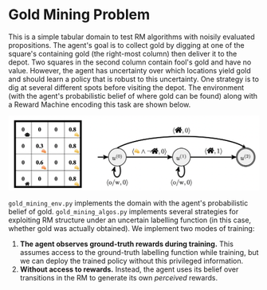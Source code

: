 # Gold Mining Problem

This is a simple tabular domain to test RM algorithms with noisily evaluated propositions. The agent's goal is to collect gold by digging at one of the square's containing gold (the right-most column) then deliver it to the depot. Two squares in the second column contain fool's gold and have no value. However, the agent has uncertainty over which locations yield gold and should learn a policy that is robust to this uncertainty. One strategy is to dig at several different spots before visiting the depot. The environment (with the agent's probabilistic belief of where gold can be found) along with a Reward Machine encoding this task are shown below.

![image](gold_mining_env.png)

`gold_mining_env.py` implements the domain with the agent's probabilistic belief of gold. `gold_mining_algos.py` implements several strategies for exploiting RM structure under an uncertain labelling function (in this case, whether gold was actually obtained). We implement two modes of training:
1. **The agent observes ground-truth rewards during training.** This assumes access to the ground-truth labelling function while training, but we can deploy the trained policy without this privileged information.
2. **Without access to rewards.** Instead, the agent uses its belief over transitions in the RM to generate its own *perceived* rewards.
